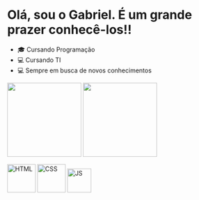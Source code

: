 <h1>Olá, sou o <strong>Gabriel</strong>. É um grande prazer conhecê-los!!</h1>

<div>
<ul dir="auto">
<li><g-emoji class="g-emoji" alias="mortar_board" fallback-src="https://github.githubassets.com/images/icons/emoji/unicode/1f393.png">🎓</g-emoji> Cursando Programação</li>
<li><g-emoji class="g-emoji" alias="computer" fallback-src="https://github.githubassets.com/images/icons/emoji/unicode/1f4bb.png">💻</g-emoji> Cursando TI</li>
<li><g-emoji class="g-emoji" alias="computer" fallback-src="https://github.githubassets.com/images/icons/emoji/unicode/1f4bb.png">💻</g-emoji> Sempre em busca de novos conhecimentos</li>
</ul>
</div>

<div>
<a href="https://api.whatsapp.com/send/?phone=5512997935579&amp;text&amp;type=phone_number&amp;app_absent=0" rel="nofollow"></a>
<a href="https://www.linkedin.com/in/GabrielLFelicio/" rel="nofollow"></a>
<a href="mailto:gabrielfelilemes@gmail.com"</a>
<a href="https://xaauuzin.github.io/Portifolio/index.html" target="_blank" rel="nofollow"></a>
</div>

<div>
<img height="170em" src="https://github-readme-stats.vercel.app/api?username=XaauuziN&theme=dark&show_icons=true&hide_border=false&count_private=true" data-canonical-src="https://github-readme-stats.vercel.app/api?username=xaauuzin&show_icons=true&theme=github_dark&include_all_commits=truecount_private=true" style="max-width: 100%;"> <img height="170em" src="https://github-readme-stats.vercel.app/api/top-langs/?username=XaauuziN&theme=dark&show_icons=true&hide_border=false&layout=compact" data-canonical-src="https://github-readme-stats.vercel.app/api/top-langs/?username=XaauuziN&layout=compact&langs_count=7&theme=github_dark" style="max-width: 100%"> 

<img height="65em" src="https://drive.google.com/file/d/1AFEGs6tdOY4h4lCZqOHvOPiAUGTfFWN5/view?usp=drive_link" alt="HTML" style: max> <img height="65em" src="https://cdn.discordapp.com/attachments/706703254817603604/1141396706919977060/css-3.png" alt="CSS" style: max> <img height="55em" src="https://cdn.discordapp.com/attachments/706703254817603604/1141397468790136922/script-java.png" alt="JS" style: max>
</div>
 
